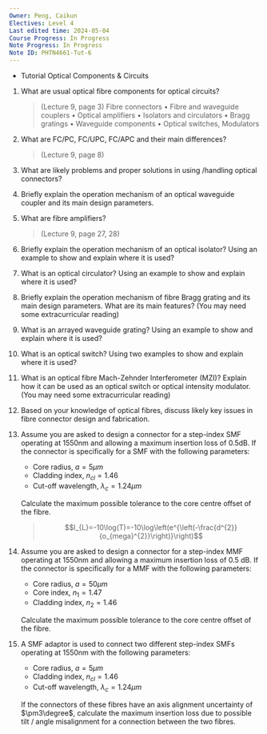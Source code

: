 ```yaml
---
Owner: Peng, Caikun
Electives: Level 4
Last edited time: 2024-05-04
Course Progress: In Progress
Note Progress: In Progress
Note ID: PHTN4661-Tut-6
---
```


- Tutorial Optical Components & Circuits 
1. What are usual optical fibre components for optical circuits? 
    > (Lecture 9, page 3) Fibre connectors • Fibre and waveguide couplers • Optical amplifiers • Isolators and circulators • Bragg gratings • Waveguide components • Optical switches, Modulators
1. What are FC/PC, FC/UPC, FC/APC and their main differences? 
    > (Lecture 9, page 8)
1. What are likely problems and proper solutions in using /handling optical connectors? 
2. Briefly explain the operation mechanism of an optical waveguide coupler and its main design parameters. 
3. What are fibre amplifiers? 
    > (Lecture 9, page 27, 28)
4. Briefly explain the operation mechanism of an optical isolator? Using an example to show and explain where it is used? 
5. What is an optical circulator? Using an example to show and explain where it is used? 
6. Briefly explain the operation mechanism of fibre Bragg grating and its main design parameters. What are its main features? (You may need some extracurricular reading) 
7. What is an arrayed waveguide grating? Using an example to show and explain where it is used? 
8. What is an optical switch? Using two examples to show and explain where it is used? 
9. What is an optical fibre Mach-Zehnder Interferometer (MZI)? Explain how it can be used as an optical switch or optical intensity modulator. (You may need some extracurricular reading) 
10. Based on your knowledge of optical fibres, discuss likely key issues in fibre connector design and fabrication.
11. Assume you are asked to design a connector for a step-index SMF operating at 1550nm and allowing a maximum insertion loss of 0.5dB. If the connector is specifically for a SMF with the following parameters:
    - Core radius, $a = 5 \mu m$ 
    - Cladding index, $n_{cl} = 1.46$ 
    - Cut-off wavelength, $\lambda_c = 1.24 \mu m$ 

    Calculate the maximum possible tolerance to the core centre offset of the fibre.
    > $$I_{L}=-10\log(T)=-10\log\left(e^{\left(-\frac{d^{2}}{o_{mega}^{2}}\right)}\right)$$
1. Assume you are asked to design a connector for a step-index MMF operating at 1550nm and allowing a maximum insertion loss of 0.5 dB. If the connector is specifically for a MMF with the following parameters:
    - Core radius, $a = 50 \mu m$ 
    - Core index, $n_1 = 1.47$ 
    - Cladding index, $n_2=1.46$
    
    Calculate the maximum possible tolerance to the core centre offset of the fibre.

15. A SMF adaptor is used to connect two different step-index SMFs operating at 1550nm with the following parameters:
    - Core radius, $a = 5 \mu m$ 
    - Cladding index, $n_{cl} = 1.46$ 
    - Cut-off wavelength, $\lambda_c = 1.24 \mu m$ 

    If the connectors of these fibres have an axis alignment uncertainty of $\pm3\degree$, calculate the maximum insertion loss due to possible tilt / angle misalignment for a connection between the two fibres.